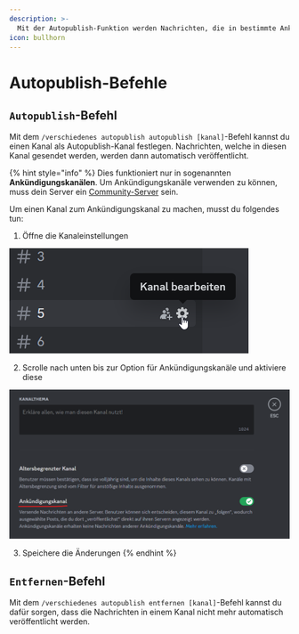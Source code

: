 ```yaml
---
description: >-
  Mit der Autopublish-Funktion werden Nachrichten, die in bestimmte Ankündigungskanäle gesendet werden, automatisch veröffentlich.
icon: bullhorn
---
```


# Autopublish-Befehle

## `Autopublish`-Befehl

Mit dem `/verschiedenes autopublish autopublish [kanal]`-Befehl kannst du einen Kanal als Autopublish-Kanal festlegen. Nachrichten, welche in diesen Kanal gesendet werden, werden dann automatisch veröffentlicht.

{% hint style="info" %}
Dies funktioniert nur in sogenannten **Ankündigungskanälen**. Um Ankündigungskanäle verwenden zu können, muss dein Server ein [Community-Server](https://support.discord.com/hc/de/articles/360047132851-Richte-deinen-Community-Server-ein#h_01H1W33CQVZCSKQGX9BM602RPP) sein.

Um einen Kanal zum Ankündigungskanal zu machen, musst du folgendes tun:

1. Öffne die Kanaleinstellungen

<img src="../../.gitbook/assets/edit-channel-button.png" alt="" data-size="original">

2. Scrolle nach unten bis zur Option für Ankündigungskanäle und aktiviere diese

<img src="../../.gitbook/assets/enabled-announcement-channel-option.png" alt="" data-size="original">

3. Speichere die Änderungen
  {% endhint %}

## `Entfernen`-Befehl

Mit dem `/verschiedenes autopublish entfernen [kanal]`-Befehl kannst du dafür sorgen, dass die Nachrichten in einem Kanal nicht mehr automatisch veröffentlicht werden.
